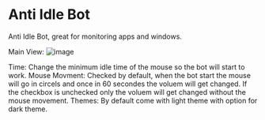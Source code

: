 # Anti Idle Bot
 Anti Idle Bot, great for monitoring apps and windows.

Main View:
![image](https://github.com/omerapp99/Anti-Idle-Bot/assets/29839037/f34e7068-b68f-48c7-8570-089dcc238fd7)

Time: Change the minimum idle time of the mouse so the bot will start to work.
Mouse Movment: Checked by default, when the bot start the mouse will go in circels and once in 60 secondes the voluem will get changed.
If the checkbox is unchecked only the voluem will get changed without the mouse movement.
Themes: By default come with light theme  with option for dark theme.

